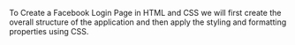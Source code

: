 To Create a Facebook Login Page in HTML and CSS we will first create the overall structure of the application and then apply the styling and formatting properties using CSS.
